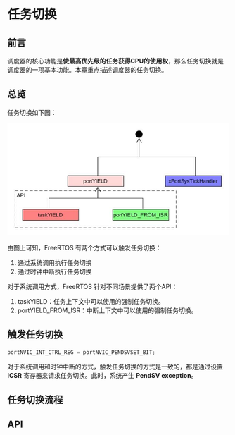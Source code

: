 # 任务切换

## 前言

调度器的核心功能是**使最高优先级的任务获得CPU的使用权**，那么任务切换就是调度器的一项基本功能。本章重点描述调度器的任务切换。

## 总览

任务切换如下图：

![task_yield][1]

由图上可知，FreeRTOS 有两个方式可以触发任务切换：

 1. 通过系统调用执行任务切换
 2. 通过时钟中断执行任务切换

对于系统调用方式，FreeRTOS 针对不同场景提供了两个API：

 1. taskYIELD：任务上下文中可以使用的强制任务切换。
 2. portYIELD_FROM_ISR：中断上下文中可以使用的强制任务切换。

## 触发任务切换

``` C
portNVIC_INT_CTRL_REG = portNVIC_PENDSVSET_BIT;
```

对于系统调用和时钟中断的方式，触发任务切换的方式是一致的，都是通过设置 **ICSR** 寄存器来请求任务切换。此时，系统产生 **PendSV exception**。

## 任务切换流程

## API

 [1]: ./images/task_yield.jpg
